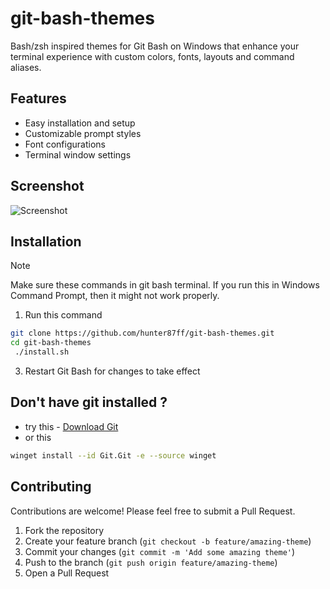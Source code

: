 # git-bash-themes

Bash/zsh inspired themes for Git Bash on Windows that enhance your terminal experience with custom colors, fonts, layouts and command aliases.

## Features
- Easy installation and setup
- Customizable prompt styles
- Font configurations
- Terminal window settings

## Screenshot
![Screenshot](https://github.com/user-attachments/assets/9c7f300c-cb45-4584-8d9a-d760ea8d0607)



## Installation
 > [!NOTE]
 > Make sure these commands in git bash terminal. If you run this in Windows Command Prompt, then it  might not work properly.

1. Run this command
```bash
git clone https://github.com/hunter87ff/git-bash-themes.git
cd git-bash-themes
 ./install.sh
```

3. Restart Git Bash for changes to take effect



## Don't have git installed ?
- try this -
[Download Git](https://git-scm.com/downloads/win)
- or this 
```sh
winget install --id Git.Git -e --source winget
```


## Contributing

Contributions are welcome! Please feel free to submit a Pull Request.

1. Fork the repository
2. Create your feature branch (`git checkout -b feature/amazing-theme`)
3. Commit your changes (`git commit -m 'Add some amazing theme'`)
4. Push to the branch (`git push origin feature/amazing-theme`)
5. Open a Pull Request

